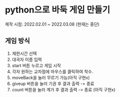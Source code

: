 # python으로 바둑 게임 만들기
제작 시점: 2022.02.01 ~ 2022.03.08 (현재는 중단)   

## 게임 방식
1. 제한시간 선택
2. 대국자 이름 입력
3. start 버튼 누르고 게임 시작
4. 각자 원하는 교차점에 마우스를 클릭하여 착수.
5. moveBack을 눌러 무르기 가능(아직 구현x)
6. giveup 버튼을 눌러 기권 후 결과 출력 -> 종료
7. count 버튼을 눌러 계가 후 결과 출력 -> 종료 (아직 구현x)
